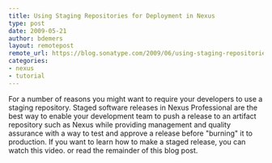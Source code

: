 ```yaml
---
title: Using Staging Repositories for Deployment in Nexus
type: post
date: 2009-05-21
author: bdemers
layout: remotepost
remote_url: https://blog.sonatype.com/2009/06/using-staging-repositories-for-deployment-in-nexus/
categories:
- nexus
- tutorial
---
```


For a number of reasons you might want to require your developers to use a staging repository. Staged software releases in Nexus Professional are the best way to enable your development team to push a release to an artifact repository such as Nexus while providing management and quality assurance with a way to test and approve a release before "burning" it to production. If you want to learn how to make a staged release, you can watch this video. or read the remainder of this blog post.